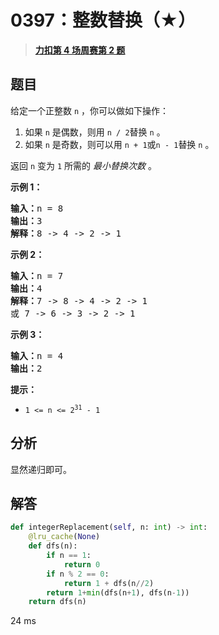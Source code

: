 # 0397：整数替换（★）


> <u>**[力扣第 4 场周赛第 2 题](https://leetcode.cn/problems/integer-replacement/)**</u>

## 题目

<p>给定一个正整数 <code>n</code> ，你可以做如下操作：</p>

<ol>
<li>如果 <code>n</code><em> </em>是偶数，则用 <code>n / 2</code>替换 <code>n</code><em> </em>。</li>
<li>如果 <code>n</code><em> </em>是奇数，则可以用 <code>n + 1</code>或<code>n - 1</code>替换 <code>n</code> 。</li>
</ol>

<p>返回 <code>n</code><em> </em>变为 <code>1</code> 所需的 <em>最小替换次数</em> 。</p>



<p><strong>示例 1：</strong></p>

<pre>
<strong>输入：</strong>n = 8
<strong>输出：</strong>3
<strong>解释：</strong>8 -&gt; 4 -&gt; 2 -&gt; 1
</pre>

<p><strong>示例 2：</strong></p>

<pre>
<strong>输入：</strong>n = 7
<strong>输出：</strong>4
<strong>解释：</strong>7 -&gt; 8 -&gt; 4 -&gt; 2 -&gt; 1
或 7 -&gt; 6 -&gt; 3 -&gt; 2 -&gt; 1
</pre>

<p><strong>示例 3：</strong></p>

<pre>
<strong>输入：</strong>n = 4
<strong>输出：</strong>2
</pre>



<p><strong>提示：</strong></p>

<ul>
<li><code>1 &lt;= n &lt;= 2<sup>31</sup> - 1</code></li>
</ul>


## 分析

显然递归即可。

## 解答

```python
def integerReplacement(self, n: int) -> int:
    @lru_cache(None)
    def dfs(n):
        if n == 1:
            return 0
        if n % 2 == 0:
            return 1 + dfs(n//2)
        return 1+min(dfs(n+1), dfs(n-1))
    return dfs(n)
```
24 ms


